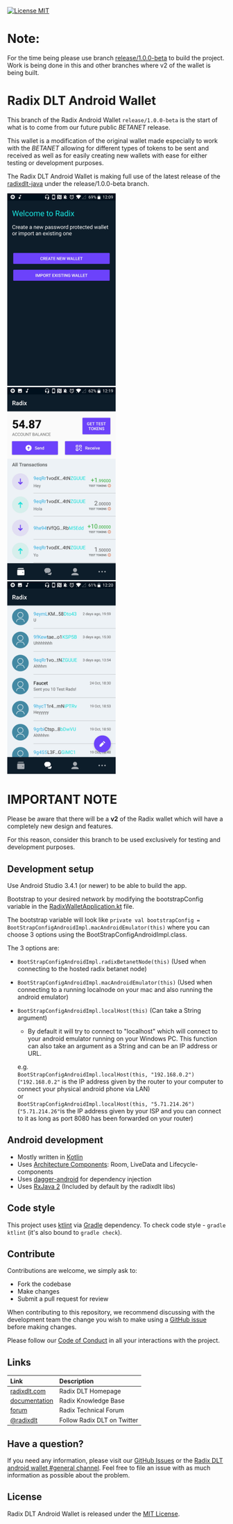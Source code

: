 [![License MIT](https://img.shields.io/badge/license-MIT-blue.svg)](LICENSE)

# Note:

For the time being please use branch [release/1.0.0-beta](https://github.com/radixdlt/radixdlt-wallet-android/tree/release/1.0.0-beta) to build the project. Work is being done in this and other branches where v2 of the wallet is being built.

# Radix DLT Android Wallet

This branch of the Radix Android Wallet `release/1.0.0-beta` is the start of what is to come from our future public _BETANET_ release.

This wallet is a modification of the original wallet made especially to work with the _BETANET_ allowing for different types of tokens to be
sent and received as well as for easily creating new wallets with ease for either testing or development purposes.

The Radix DLT Android Wallet is making full use of the latest release of the [radixdlt-java](https://github.com/radixdlt/radixdlt-java/tree/release/1.0.0-beta) under the release/1.0.0-beta branch.

<img src="art/unlock_wallet.jpg" width="250">&nbsp;
<img src="art/transactions_screen.jpg" width="250">&nbsp;
<img src="art/contacts_screen.jpg" width="250">

# IMPORTANT NOTE

Please be aware that there will be a **v2** of the Radix wallet which will have a completely new design and features.  

For this reason, consider this branch to be used exclusively for testing and development purposes.

## Development setup

Use Android Studio 3.4.1 (or newer) to be able to build the app.

Bootstrap to your desired network by modifying the bootstrapConfig variable in the [RadixWalletApplication.kt](https://github.com/radixdlt/radixdlt-wallet-android/blob/release/1.0.0-beta/app/src/main/java/com/radixdlt/android/apps/wallet/RadixWalletApplication.kt) file.

The bootstrap variable will look like `private val bootstrapConfig = BootStrapConfigAndroidImpl.macAndroidEmulator(this)` where you can choose 3 options using the BootStrapConfigAndroidImpl.class.  

The 3 options are:

 * `BootStrapConfigAndroidImpl.radixBetanetNode(this)` (Used when connecting to the hosted radix betanet node)
 * `BootStrapConfigAndroidImpl.macAndroidEmulator(this)` (Used when connecting to a running localnode on your mac and also running the android emulator)
 
 * `BootStrapConfigAndroidImpl.localHost(this)` (Can take a String argument)
   - By default it will try to connect to "localhost" which will connect to your android emulator running on your Windows PC. This function can also take an argument as a String and can be an IP address or URL.  
     
   e.g.  
   `BootStrapConfigAndroidImpl.localHost(this, "192.168.0.2")` (`"192.168.0.2"` is the IP address given by the router to your computer to connect your physical android phone via LAN)  
   or  
   `BootStrapConfigAndroidImpl.localHost(this, "5.71.214.26")` (`"5.71.214.26"`is the IP address given by your ISP and you can connect to it as long as port 8080 has been forwarded on your router)

## Android development

 * Mostly written in [Kotlin](https://kotlinlang.org/)
 * Uses [Architecture Components](https://developer.android.com/topic/libraries/architecture/): Room, LiveData and Lifecycle-components
 * Uses [dagger-android](https://google.github.io/dagger/android.html) for dependency injection
 * Uses [RxJava 2](https://github.com/ReactiveX/RxJava) (Included by default by the radixdlt libs)
 

## Code style

This project uses [ktlint](https://github.com/shyiko/ktlint) via [Gradle](https://gradle.org/) dependency.
To check code style - `gradle ktlint` (it's also bound to `gradle check`).

## Contribute

Contributions are welcome, we simply ask to:

* Fork the codebase
* Make changes
* Submit a pull request for review

When contributing to this repository, we recommend discussing with the development team the change you wish to make using a [GitHub issue](https://github.com/radixdlt/radixdlt-wallet-android/issues) before making changes.

Please follow our [Code of Conduct](CODE_OF_CONDUCT.md) in all your interactions with the project.

## Links

| Link | Description |
| :----- | :------ |
[radixdlt.com](https://radixdlt.com/) | Radix DLT Homepage
[documentation](https://docs.radixdlt.com/) | Radix Knowledge Base
[forum](https://forum.radixdlt.com/) | Radix Technical Forum
[@radixdlt](https://twitter.com/radixdlt) | Follow Radix DLT on Twitter

## Have a question?

If you need any information, please visit our [GitHub Issues](https://github.com/radixdlt/radixdlt-wallet-android/issues) or the [Radix DLT android wallet #general channel](https://discord.gg/53G6eZU). Feel free to file an issue with as much information as possible about the problem.

## License

Radix DLT Android Wallet is released under the [MIT License](LICENSE).
